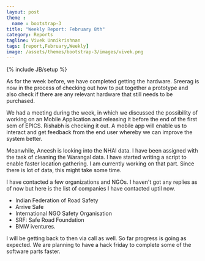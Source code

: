 ```yaml
---
layout: post
theme :
  name : bootstrap-3
title: "Weekly Report: February 8th"
category: Reports
tagline: Vivek Unnikrishnan
tags: [report,February,Weekly]
image: /assets/themes/bootstrap-3/images/vivek.png
---
```

{% include JB/setup %}

As for the week before, we have completed getting the hardware. Sreerag is now in the process of checking out how to put together a prototype and also check if there are any relevant hardware that still needs to be purchased.

We had a meeting during the week, in which we discussed the possibility of working on an Mobile Application and releasing it before the end of the first sem of EPICS. Rishabh is checking it out. A mobile app will enable us to interact and get feedback from the end user whereby we can improve the system better.

Meanwhile, Aneesh is looking into the NHAI data. I have been assigned with the task of cleaning the Warangal data. I have started writing a script to enable faster location gathering. I am currently working on that part. Since there is lot of data, this might take some time. 

I have contacted a few organizations and NGOs. I haven't got any replies as of now but here is the list of companies I have contacted uptil now.

- Indian Federation of Road Safety
- Arrive Safe
- International NGO Safety Organisation
- SRF: Safe Road Foundation
- BMW iventures.

I will be getting back to then via call as well. So far progress is going as expected. We are planning to have a hack friday to complete some of the software parts faster.



